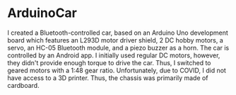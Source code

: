 # ArduinoCar

I created a Bluetooth-controlled car, based on an Arduino Uno development board which features an L293D motor driver shield, 2 DC hobby motors, a servo, an HC-05 Bluetooth module, and a piezo buzzer as a horn. The car is controlled by an Android app.
I initially used regular DC motors, however, they didn't provide enough torque to drive the car. Thus, I switched to geared motors with a 1:48 gear ratio. Unfortunately, due to COVID, I did not have access to a 3D printer. Thus, the chassis was primarily made of cardboard. 
